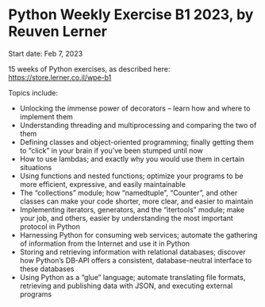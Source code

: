 # Python Weekly Exercise B1 2023, by Reuven Lerner
Start date: Feb 7, 2023

15 weeks of Python exercises, as described here: https://store.lerner.co.il/wpe-b1

Topics include:

- Unlocking the immense power of decorators
– learn how and where to implement them
- Understanding threading and multiprocessing and comparing the two of them
- Defining classes and object-oriented programming; finally getting them to “click” in your brain if you’ve been stumped until now
- How to use lambdas; and exactly why you would use them in certain situations
- Using functions and nested functions; optimize your programs to be more efficient, expressive, and easily maintainable
- The “collections” module; how “namedtuple”, “Counter”, and other classes can make your code shorter, more clear, and easier to maintain
- Implementing iterators, generators, and the “itertools” module; make your job, and others, easier by understanding the most important protocol in Python
- Harnessing Python for consuming web services; automate the gathering of information from the Internet and use it in Python
- Storing and retrieving information with relational databases; discover how Python’s DB-API offers a consistent, database-neutral interface to these databases
- Using Python as a “glue” language; automate translating file formats, retrieving and publishing data with JSON, and executing external programs

